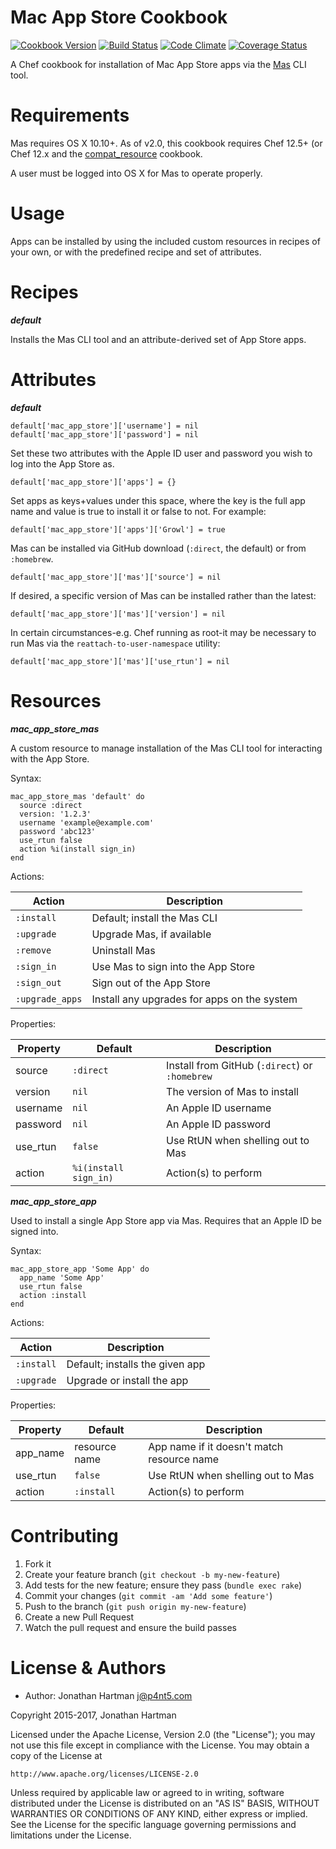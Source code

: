Mac App Store Cookbook
======================
[![Cookbook Version](https://img.shields.io/cookbook/v/mac-app-store.svg)][cookbook]
[![Build Status](https://img.shields.io/travis/RoboticCheese/mac-app-store-chef.svg)][travis]
[![Code Climate](https://img.shields.io/codeclimate/github/RoboticCheese/mac-app-store-chef.svg)][codeclimate]
[![Coverage Status](https://img.shields.io/coveralls/RoboticCheese/mac-app-store-chef.svg)][coveralls]

[cookbook]: https://supermarket.getchef.com/cookbooks/mac-app-store
[travis]: https://travis-ci.org/RoboticCheese/mac-app-store-chef
[codeclimate]: https://codeclimate.com/github/RoboticCheese/mac-app-store-chef
[coveralls]: https://coveralls.io/r/RoboticCheese/mac-app-store-chef

A Chef cookbook for installation of Mac App Store apps via the
[Mas](https://github.com/argon/mas) CLI tool.

Requirements
============

Mas requires OS X 10.10+. As of v2.0, this cookbook requires Chef 12.5+ (or
Chef 12.x and the
[compat_resource](https://supermarket.chef.io/cookbooks/compat_resource)
cookbook.

A user must be logged into OS X for Mas to operate properly.

Usage
=====

Apps can be installed by using the included custom resources in recipes of your
own, or with the predefined recipe and set of attributes.

Recipes
=======

***default***

Installs the Mas CLI tool and an attribute-derived set of App Store apps.

Attributes
==========

***default***

    default['mac_app_store']['username'] = nil
    default['mac_app_store']['password'] = nil

Set these two attributes with the Apple ID user and password you wish to log
into the App Store as.

    default['mac_app_store']['apps'] = {}

Set apps as keys+values under this space, where the key is the full app name
and value is true to install it or false to not. For example:

    default['mac_app_store']['apps']['Growl'] = true

Mas can be installed via GitHub download (`:direct`, the default) or from
`:homebrew`.

    default['mac_app_store']['mas']['source'] = nil

If desired, a specific version of Mas can be installed rather than the latest:

    default['mac_app_store']['mas']['version'] = nil

In certain circumstances-e.g. Chef running as root-it may be necessary to run
Mas via the `reattach-to-user-namespace` utility:

    default['mac_app_store']['mas']['use_rtun'] = nil

Resources
=========

***mac_app_store_mas***

A custom resource to manage installation of the Mas CLI tool for interacting
with the App Store.

Syntax:

    mac_app_store_mas 'default' do
      source :direct
      version: '1.2.3'
      username 'example@example.com'
      password 'abc123'
      use_rtun false
      action %i(install sign_in)
    end

Actions:

| Action          | Description                                 |
|-----------------|---------------------------------------------|
| `:install`      | Default; install the Mas CLI                |
| `:upgrade`      | Upgrade Mas, if available                   |
| `:remove`       | Uninstall Mas                               |
| `:sign_in`      | Use Mas to sign into the App Store          |
| `:sign_out`     | Sign out of the App Store                   |
| `:upgrade_apps` | Install any upgrades for apps on the system |

Properties:

| Property    | Default               | Description                                    |
|-------------|-----------------------|------------------------------------------------|
| source      | `:direct`             | Install from GitHub (`:direct`) or `:homebrew` |
| version     | `nil`                 | The version of Mas to install                  |
| username    | `nil`                 | An Apple ID username                           |
| password    | `nil`                 | An Apple ID password                           |
| use_rtun    | `false`               | Use RtUN when shelling out to Mas              |
| action      | `%i(install sign_in)` | Action(s) to perform                           |

***mac_app_store_app***

Used to install a single App Store app via Mas. Requires that an Apple ID be
signed into.

Syntax:

    mac_app_store_app 'Some App' do
      app_name 'Some App'
      use_rtun false
      action :install
    end

Actions:

| Action     | Description                     |
|------------|---------------------------------|
| `:install` | Default; installs the given app |
| `:upgrade` | Upgrade or install the app      |

Properties:

| Property    | Default        | Description                                |
|-------------|----------------|--------------------------------------------|
| app_name    | resource name  | App name if it doesn't match resource name |
| use_rtun    | `false`        | Use RtUN when shelling out to Mas          |
| action      | `:install`     | Action(s) to perform                       |

Contributing
============

1. Fork it
2. Create your feature branch (`git checkout -b my-new-feature`)
3. Add tests for the new feature; ensure they pass (`bundle exec rake`)
4. Commit your changes (`git commit -am 'Add some feature'`)
5. Push to the branch (`git push origin my-new-feature`)
6. Create a new Pull Request
7. Watch the pull request and ensure the build passes

License & Authors
=================
- Author: Jonathan Hartman <j@p4nt5.com>

Copyright 2015-2017, Jonathan Hartman

Licensed under the Apache License, Version 2.0 (the "License");
you may not use this file except in compliance with the License.
You may obtain a copy of the License at

    http://www.apache.org/licenses/LICENSE-2.0

Unless required by applicable law or agreed to in writing, software
distributed under the License is distributed on an "AS IS" BASIS,
WITHOUT WARRANTIES OR CONDITIONS OF ANY KIND, either express or implied.
See the License for the specific language governing permissions and
limitations under the License.

